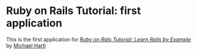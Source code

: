 # Ruby on Rails Tutorial: first application

This is the first application for 
[*Ruby on Rals Tutorial: Learn Rails by Example*](http://railstutorial.org/)
by [Michael Hartl](http://michaelhart.com/)

